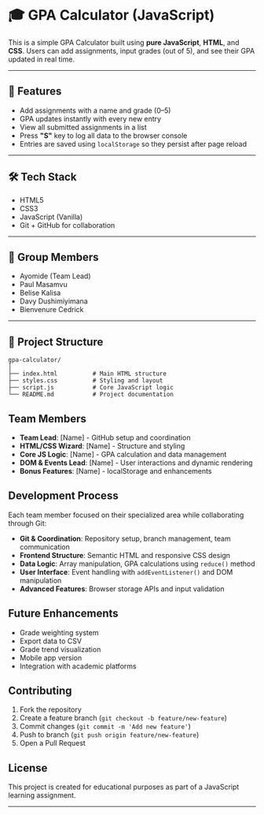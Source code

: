 # 🎓 GPA Calculator (JavaScript)

This is a simple GPA Calculator built using **pure JavaScript**, **HTML**, and **CSS**. Users can add assignments, input grades (out of 5), and see their GPA updated in real time.

---

## 🚀 Features

- Add assignments with a name and grade (0–5)
- GPA updates instantly with every new entry
- View all submitted assignments in a list
- Press **"S"** key to log all data to the browser console
- Entries are saved using `localStorage` so they persist after page reload

---

## 🛠️ Tech Stack

- HTML5  
- CSS3  
- JavaScript (Vanilla)  
- Git + GitHub for collaboration  

---

## 👥 Group Members

- Ayomide (Team Lead)  
- Paul Masamvu  
- Belise Kalisa
- Davy Dushimiyimana
- Bienvenure Cedrick  

---

## 📁 Project Structure

```
gpa-calculator/
│
├── index.html          # Main HTML structure
├── styles.css          # Styling and layout
├── script.js           # Core JavaScript logic
└── README.md           # Project documentation
```

## Team Members

- **Team Lead**: [Name] - GitHub setup and coordination
- **HTML/CSS Wizard**: [Name] - Structure and styling
- **Core JS Logic**: [Name] - GPA calculation and data management
- **DOM & Events Lead**: [Name] - User interactions and dynamic rendering
- **Bonus Features**: [Name] - localStorage and enhancements

## Development Process

Each team member focused on their specialized area while collaborating through Git:

- **Git & Coordination**: Repository setup, branch management, team communication
- **Frontend Structure**: Semantic HTML and responsive CSS design
- **Data Logic**: Array manipulation, GPA calculations using `reduce()` method
- **User Interface**: Event handling with `addEventListener()` and DOM manipulation
- **Advanced Features**: Browser storage APIs and input validation

## Future Enhancements

- Grade weighting system
- Export data to CSV
- Grade trend visualization
- Mobile app version
- Integration with academic platforms

## Contributing

1. Fork the repository
2. Create a feature branch (`git checkout -b feature/new-feature`)
3. Commit changes (`git commit -m 'Add new feature'`)
4. Push to branch (`git push origin feature/new-feature`)
5. Open a Pull Request

## License

This project is created for educational purposes as part of a JavaScript learning assignment.

---

